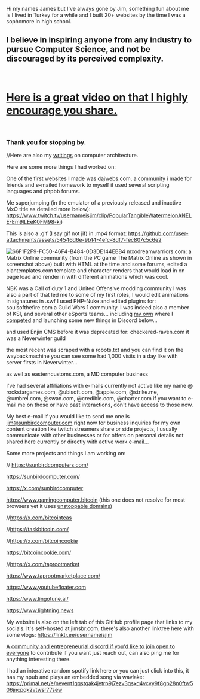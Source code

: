 Hi my names James but I've always gone by Jim, something fun about me is I lived in Turkey for a while and I built 20+ websites by the time I was a sophomore in high school.
## I believe in inspiring anyone from any industry to pursue Computer Science, and not be discouraged by its perceived complexity. 
<br>

# [Here is a great video on that I highly encourage you share.](https://www.youtube.com/watch?v=nKIu9yen5nc)
<br>

### Thank you for stopping by.

//Here are also my [writings](https://jimsuley.substack.com/p/notes-on-computers) on computer architecture.

Here are some more things I had worked on:

One of the first websites I made was dajwebs.com, a community i made for friends and e-mailed homework to myself it used several scripting languages and phpbb forums.

Me superjumping (in the emulator of a previously released and inactive MxO title as detailed more below): https://www.twitch.tv/usernameisjim/clip/PopularTangibleWatermelonANELE-Em9lLEeK0FM98-ki)

This is also a .gif (I say gif not jif) in .mp4 format:
https://github.com/user-attachments/assets/54546d6e-9b14-4efc-8df7-fec807c5c6e2


![66F1F2F9-FC50-46F4-B484-0D3DE144EBB4](https://github.com/user-attachments/assets/eddc2329-6d87-4ee1-aac1-71675dd3b8af)
mxodreamwarriors.com: a Matrix Online community (from  the PC game The Matrix Online as shown in screenshot above) built with HTML at the time and some forums, edited a clantemplates.com template and character renders that would load in on page load and render in with different animations which was cool.

NBK was a Call of duty 1 and United Offensive modding community I was also a part of that led me to some of my first roles, I would edit animations in signatures in .swf
I used PHP-Nuke and edited plugins for: soulsofthefire.com a Guild Wars 1 community.  I was indeed also a member of KSI, and several other eSports teams... including [my own](https://www.challengermode.com/teams/e5db006c-5a5a-e811-80c3-000d3a2234e3) where I [competed](https://tr.ee/t1rZn1RB7T) and launching some new things in Discord below...

and used Enjin CMS before it was deprecated for: checkered-raven.com it was a Neverwinter guild

the most recent was scraped with a robots.txt and you can find it on the waybackmachine you can see some had 1,000 visits in a day like with server firsts in Neverwinter...

as well as easterncustoms.com, a MD computer business 

I've had several affiliations with e-mails currently not active like my name @ rockstargames.com, @ubisoft.com, @apple.com, @strike.me, @umbrel.com, @swan.com, @credible.com, @charter.com
if you want to e-mail me on those or have past interactions, don't have access to those now.

My best e-mail if you would like to send me one is jim@sunbirdcomputer.com right now for business inquiries for my own content creation like twitch streamers share or side projects, I usually communicate with other businesses or for offers on personal details not shared here currently or directly with active work e-mail...

Some more projects and things I am working on:

// https://sunbirdcomputers.com/ 

https://sunbirdcomputer.com/ 

https://x.com/sunbirdcomputer

https://www.gamingcomputer.bitcoin (this one does not resolve for most browsers yet it uses [unstoppable domains](https://unstoppabledomains.com/))

//https://x.com/bitcointeas

//https://taskbitcoin.com/

//https://x.com/bitcoincookie

https://bitcoincookie.com/

//https://x.com/taprootmarket

https://www.taprootmarketplace.com/

https://www.youtubefloater.com

https://www.lingotune.ai/

https://www.lightning.news

My website is also on the left tab of this GitHub profile page that links to my socials. It's self-hosted at jimsbr.com, there's also another linktree here with some vlogs: https://linktr.ee/usernameisjim

[A community and entrepreneurial discord if you'd like to join open to everyone](https://discord.gg/FQN4PETeva) to contribute if you want just reach out, can also ping me for anything interesting there.

I had an interative random spotify link here or you can just click into this, it has my npub and plays an embedded song via wavlake:
https://primal.net/e/nevent1qqstqak4jetrp9j7ezv3qsxq4vcvy9f8gp28n0ftw506jncpqk2vtwsr77sew
